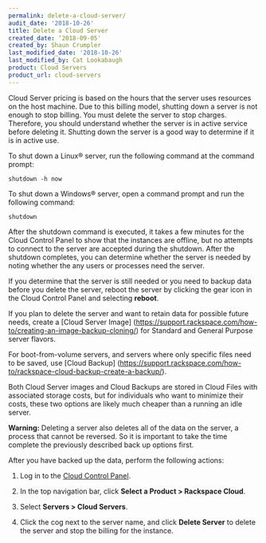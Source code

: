 ```yaml
---
permalink: delete-a-cloud-server/
audit_date: '2018-10-26'
title: Delete a Cloud Server
created_date: ‘2018-09-05'
created_by: Shaun Crumpler
last_modified_date: '2018-10-26'
last_modified_by: Cat Lookabaugh
product: Cloud Servers
product_url: cloud-servers
---
```


Cloud Server pricing is based on the hours that the server uses resources on the
host machine. Due to this billing model, shutting down a server is not enough to
stop billing. You must delete the server to stop charges. Therefore, you should
understand whether the server is in active service before deleting it. Shutting
down the server is a good way to determine if it is in active use.

To shut down a Linux&reg; server, run the following command at the command prompt:

`shutdown -h now`

To shut down a Windows&reg; server, open a command prompt and run the following command:

`shutdown`

After the shutdown command is executed, it takes a few minutes for the Cloud
Control Panel to show that the instances are offline, but no attempts to connect
to the server are accepted during the shutdown. After the shutdown completes,
you can determine whether the server is needed by noting whether the any users
or processes need the server.

If you determine that the server is still needed or you need to backup data
before you delete the server, reboot the server by clicking the gear icon in
the Cloud Control Panel and selecting **reboot**.

If you plan to delete the server and want to retain data for possible future
needs, create a [Cloud Server Image] (https://support.rackspace.com/how-to/creating-an-image-backup-cloning/)
for Standard and General Purpose server flavors.

For boot-from-volume servers, and servers where only specific files need to be
saved, use [Cloud Backup] (https://support.rackspace.com/how-to/rackspace-cloud-backup-create-a-backup/).

Both Cloud Server images and Cloud Backups are stored in Cloud Files with
associated storage costs, but for individuals who want to minimize their costs,
these two options are likely much cheaper than a running an idle server.

**Warning:** Deleting a server also deletes all of the data on the server, a
process that cannot be reversed. So it is important to take the time complete
the previously described back up options first.

After you have backed up the data, perform the following actions:

1. Log in to the [Cloud Control Panel](https://login.rackspace.com).

2. In the top navigation bar, click **Select a Product > Rackspace Cloud**.

3. Select **Servers > Cloud Servers**.

4. Click the cog next to the server name, and click **Delete Server** to delete
   the server and stop the billing for the instance.

